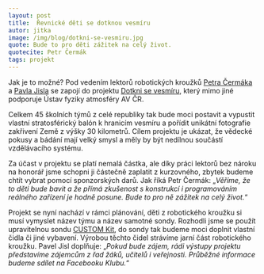 ```yaml
---
layout: post
title:  Řevnické děti se dotknou vesmíru
autor: jitka
image: /img/blog/dotkni-se-vesmiru.jpg
quote: Bude to pro děti zážitek na celý život.
quotecite: Petr Čermák
tags: projekt
---
```

Jak je to možné? Pod vedením lektorů robotických kroužků [Petra Čermáka](/lide/petr) a [Pavla Jisla](/lide/pavel) se zapojí do projektu [Dotkni se vesmíru](https://dotknisevesmiru.cz/), který mimo jiné podporuje Ústav fyziky atmosféry AV ČR. 

<!--vice-->


Celkem 45 školních týmů z celé republiky tak bude moci postavit a vypustit vlastní stratosférický balón k hranicím vesmíru a pořídit unikátní fotografie zakřivení Země z výšky 30 kilometrů. 
Cílem projektu je ukázat, že vědecké pokusy a bádání mají velký smysl a měly by být nedílnou součástí vzdělávacího systému. 

<!--quote-->

Za účast v projektu se platí nemalá částka, ale díky práci lektorů bez nároku na honorář jsme schopni ji částečně zaplatit z kurzovného, zbytek budeme chtít vybrat pomocí sponzorských darů.
Jak říká Petr Čermák: „*Věříme, že to děti bude bavit a že přímá zkušenost s konstrukcí i programováním reálného zařízení je hodně posune. Bude to pro ně zážitek na celý život.*“

Projekt se nyní nachází v rámci plánování, děti z robotického kroužku si musí vymyslet název týmu a název samotné sondy.
Rozhodli jsme se použít upravitelnou sondu [CUSTOM Kit](https://dotknisevesmiru.cz/index.php/openstratokit/), do sondy tak budeme moci doplnit vlastní čidla či jiné vybavení. Výrobou těchto čidel strávíme jarní část robotického kroužku.
Pavel Jisl doplňuje: „*Pokud bude zájem, rádi výstupy projektu představíme zájemcům z řad žáků, učitelů i veřejnosti. Průběžné informace budeme sdílet na Facebooku Klubu.*“





